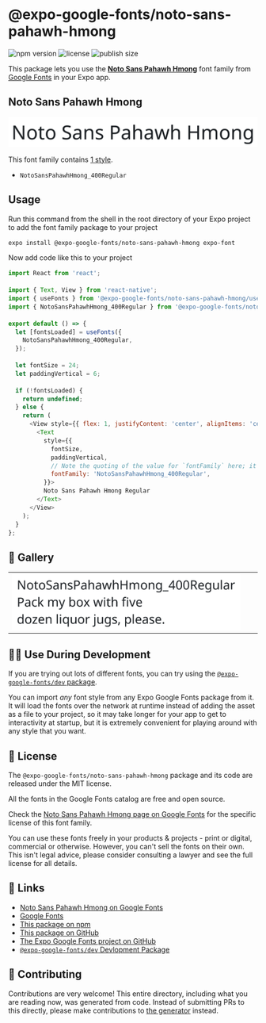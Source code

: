 # @expo-google-fonts/noto-sans-pahawh-hmong

![npm version](https://flat.badgen.net/npm/v/@expo-google-fonts/noto-sans-pahawh-hmong)
![license](https://flat.badgen.net/github/license/expo/google-fonts)
![publish size](https://flat.badgen.net/packagephobia/install/@expo-google-fonts/noto-sans-pahawh-hmong)

This package lets you use the [**Noto Sans Pahawh Hmong**](https://fonts.google.com/specimen/Noto+Sans+Pahawh+Hmong) font family from [Google Fonts](https://fonts.google.com/) in your Expo app.

## Noto Sans Pahawh Hmong

![Noto Sans Pahawh Hmong](./font-family.png)

This font family contains [1 style](#-gallery).

- `NotoSansPahawhHmong_400Regular`

## Usage

Run this command from the shell in the root directory of your Expo project to add the font family package to your project
```sh
expo install @expo-google-fonts/noto-sans-pahawh-hmong expo-font
```

Now add code like this to your project
```js
import React from 'react';

import { Text, View } from 'react-native';
import { useFonts } from '@expo-google-fonts/noto-sans-pahawh-hmong/useFonts';
import { NotoSansPahawhHmong_400Regular } from '@expo-google-fonts/noto-sans-pahawh-hmong/400Regular';

export default () => {
  let [fontsLoaded] = useFonts({
    NotoSansPahawhHmong_400Regular,
  });

  let fontSize = 24;
  let paddingVertical = 6;

  if (!fontsLoaded) {
    return undefined;
  } else {
    return (
      <View style={{ flex: 1, justifyContent: 'center', alignItems: 'center' }}>
        <Text
          style={{
            fontSize,
            paddingVertical,
            // Note the quoting of the value for `fontFamily` here; it expects a string!
            fontFamily: 'NotoSansPahawhHmong_400Regular',
          }}>
          Noto Sans Pahawh Hmong Regular
        </Text>
      </View>
    );
  }
};

```

## 🔡 Gallery


||||
|-|-|-|
|![NotoSansPahawhHmong_400Regular](.//400Regular/NotoSansPahawhHmong_400Regular.ttf.png)||||


## 👩‍💻 Use During Development

If you are trying out lots of different fonts, you can try using the [`@expo-google-fonts/dev` package](https://github.com/freeboub/google-fonts/tree/master/font-packages/dev#readme).

You can import *any* font style from any Expo Google Fonts package from it. It will load the fonts
over the network at runtime instead of adding the asset as a file to your project, so it may take longer
for your app to get to interactivity at startup, but it is extremely convenient
for playing around with any style that you want.

## 📖 License

The `@expo-google-fonts/noto-sans-pahawh-hmong` package and its code are released under the MIT license.

All the fonts in the Google Fonts catalog are free and open source.

Check the [Noto Sans Pahawh Hmong page on Google Fonts](https://fonts.google.com/specimen/Noto+Sans+Pahawh+Hmong) for the specific license of this font family.

You can use these fonts freely in your products & projects - print or digital, commercial or otherwise. However, you can't sell the fonts on their own. This isn't legal advice, please consider consulting a lawyer and see the full license for all details.

## 🔗 Links

- [Noto Sans Pahawh Hmong on Google Fonts](https://fonts.google.com/specimen/Noto+Sans+Pahawh+Hmong)
- [Google Fonts](https://fonts.google.com/)
- [This package on npm](https://www.npmjs.com/package/@expo-google-fonts/noto-sans-pahawh-hmong)
- [This package on GitHub](https://github.com/freeboub/google-fonts/tree/master/font-packages/noto-sans-pahawh-hmong)
- [The Expo Google Fonts project on GitHub](https://github.com/freeboub/google-fonts)
- [`@expo-google-fonts/dev` Devlopment Package](https://github.com/freeboub/google-fonts/tree/master/font-packages/dev)

## 🤝 Contributing

Contributions are very welcome! This entire directory, including what you are reading now, was generated from code. Instead of submitting PRs to this directly, please make contributions to [the generator](https://github.com/freeboub/google-fonts/tree/master/packages/generator) instead.
